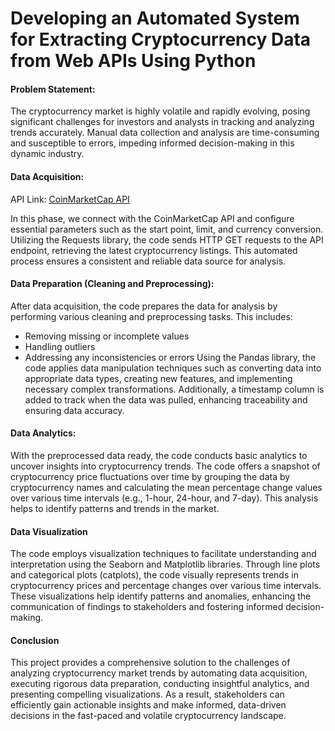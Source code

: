 # Developing an Automated System for Extracting Cryptocurrency Data from Web APIs Using Python 

#### Problem Statement:
The cryptocurrency market is highly volatile and rapidly evolving, posing significant challenges for investors and analysts in tracking and analyzing trends accurately. Manual data collection and analysis are time-consuming and susceptible to errors, impeding informed decision-making in this dynamic industry.

#### Data Acquisition:
API Link: [CoinMarketCap API](https://coinmarketcap.com/api/)

In this phase, we connect with the CoinMarketCap API and configure essential parameters such as the start point, limit, and currency conversion. Utilizing the Requests library, the code sends HTTP GET requests to the API endpoint, retrieving the latest cryptocurrency listings. This automated process ensures a consistent and reliable data source for analysis.

#### Data Preparation (Cleaning and Preprocessing):
After data acquisition, the code prepares the data for analysis by performing various cleaning and preprocessing tasks. This includes:
- Removing missing or incomplete values
- Handling outliers
- Addressing any inconsistencies or errors
Using the Pandas library, the code applies data manipulation techniques such as converting data into appropriate data types, creating new features, and implementing necessary complex transformations. Additionally, a timestamp column is added to track when the data was pulled, enhancing traceability and ensuring data accuracy.


#### Data Analytics:
With the preprocessed data ready, the code conducts basic analytics to uncover insights into cryptocurrency trends. The code offers a snapshot of cryptocurrency price fluctuations over time by grouping the data by cryptocurrency names and calculating the mean percentage change values over various time intervals (e.g., 1-hour, 24-hour, and 7-day). This analysis helps to identify patterns and trends in the market.

#### Data Visualization
The code employs visualization techniques to facilitate understanding and interpretation using the Seaborn and Matplotlib libraries. Through line plots and categorical plots (catplots), the code visually represents trends in cryptocurrency prices and percentage changes over various time intervals. These visualizations help identify patterns and anomalies, enhancing the communication of findings to stakeholders and fostering informed decision-making.

#### Conclusion
This project provides a comprehensive solution to the challenges of analyzing cryptocurrency market trends by automating data acquisition, executing rigorous data preparation, conducting insightful analytics, and presenting compelling visualizations. As a result, stakeholders can efficiently gain actionable insights and make informed, data-driven decisions in the fast-paced and volatile cryptocurrency landscape.
